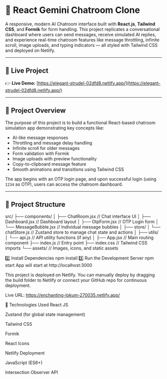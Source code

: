 # 📱 React Gemini Chatroom Clone

A responsive, modern AI Chatroom interface built with **React.js**, **Tailwind CSS**, and **Formik** for form handling. This project replicates a conversational dashboard where users can send messages, receive simulated AI replies, and experience real-time chatroom features like message throttling, infinite scroll, image uploads, and typing indicators — all styled with Tailwind CSS and deployed on Netlify.

---

## 🚀 Live Project

👉 **Live Demo:** [https://elegant-strudel-02dfd8.netlify.app/](https://elegant-strudel-02dfd8.netlify.app/)

---

## 📑 Project Overview

The purpose of this project is to build a functional React-based chatroom simulation app demonstrating key concepts like:
- AI-like message responses
- Throttling and message delay handling
- Infinite scroll for older messages
- Form validation with Formik
- Image uploads with preview functionality
- Copy-to-clipboard message feature
- Smooth animations and transitions using Tailwind CSS

The app begins with an OTP login page, and upon successful login (using `1234` as OTP), users can access the chatroom dashboard.

---

## 📂 Project Structure

src/
├── components/
│ ├── ChatRoom.jsx // Chat interface UI
│ ├── Dashboard.jsx // Dashboard layout
│ ├── OtpForm.jsx // OTP Login form
│ └── MessageBubble.jsx // Individual message bubbles
│
├── store/
│ └── chatStore.js // Zustand store to manage chat state and actions
│
├── utils/
│ └── api.js // API utility functions (if any)
│
├── App.jsx // Main routing component
├── index.js // Entry point
├── index.css // Tailwind CSS imports
└── assets/ // Images, icons, and static assets

2️⃣ Install Dependencies
npm install
3️⃣ Run the Development Server
npm start
App will start at http://localhost:3000

This project is deployed on Netlify.
You can manually deploy by dragging the build folder to Netlify or connect your GitHub repo for continuous deployment.

Live URL: https://enchanting-lokum-270035.netlify.app/

🔖 Technologies Used
React JS

Zustand (for global state management)

Tailwind CSS

Formik

React Icons

Netlify Deployment

JavaScript (ES6+)

Intersection Observer API
